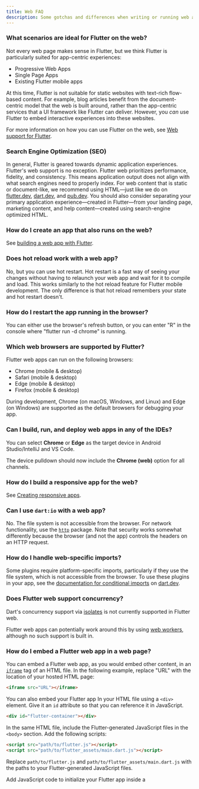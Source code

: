 ```yaml
---
title: Web FAQ
description: Some gotchas and differences when writing or running web apps in Flutter.
---
```


### What scenarios are ideal for Flutter on the web?
Not every web page makes sense in Flutter, but we think Flutter is particularly
suited for app-centric experiences:

* Progressive Web Apps
* Single Page Apps
* Existing Flutter mobile apps

At this time, Flutter is not suitable for static websites with text-rich
flow-based content. For example, blog articles benefit from the document-centric
model that the web is built around, rather than the app-centric services that a
UI framework like Flutter can deliver. However, you _can_ use Flutter to embed
interactive experiences into these websites.

For more information on how you can use Flutter on the web,
see [Web support for Flutter][].

### Search Engine Optimization (SEO)

In general, Flutter is geared towards dynamic application experiences. Flutter's
web support is no exception. Flutter web prioritizes performance, fidelity, and
consistency. This means application output does not align with what search
engines need to properly index. For web content that is static or document-like,
we recommend using HTML—just like we do on [flutter.dev]({{site.main-url}}),
[dart.dev]({{site.dart-site}}), and [pub.dev]({{site.pub}}). You should also
consider separating your primary application experience—created in Flutter—from
your landing page, marketing content, and help content—created using
search-engine optimized HTML.

### How do I create an app that also runs on the web?

See [building a web app with Flutter][].

### Does hot reload work with a web app?

No, but you can use hot restart. Hot restart is a fast way of seeing your
changes without having to relaunch your web app and wait for it to compile and
load. This works similarly to the hot reload feature for Flutter mobile
development. The only difference is that hot reload remembers your state and hot
restart doesn't.

### How do I restart the app running in the browser?

You can either use the browser's refresh button,
or you can enter "R" in the console where
"flutter run -d chrome" is running.

### Which web browsers are supported by Flutter?

Flutter web apps can run on the following browsers:

* Chrome (mobile & desktop)
* Safari (mobile & desktop)
* Edge (mobile & desktop)
* Firefox (mobile & desktop)

During development, Chrome (on macOS, Windows, and Linux) and Edge (on Windows)
are supported as the default browsers for debugging your app.

### Can I build, run, and deploy web apps in any of the IDEs?

You can select **Chrome** or **Edge** as the target device in
Android Studio/IntelliJ and VS Code.

The device pulldown should now include the **Chrome (web)**
option for all channels.

### How do I build a responsive app for the web?

See [Creating responsive apps][].

### Can I use `dart:io` with a web app?

No. The file system is not accessible from the browser.
For network functionality, use the [`http`][]
package. Note that security works somewhat
differently because the browser (and not the app)
controls the headers on an HTTP request.

### How do I handle web-specific imports?

Some plugins require platform-specific imports, particularly if they use the
file system, which is not accessible from the browser. To use these plugins
in your app, see the [documentation for conditional imports][]
on [dart.dev]({{site.dart-site}}).

### Does Flutter web support concurrency?

Dart's concurrency support via [isolates][]
is not currently supported in Flutter web.

Flutter web apps can potentially work around this
by using [web workers][],
although no such support is built in.

### How do I embed a Flutter web app in a web page?

You can embed a Flutter web app,
as you would embed other content,
in an [`iframe`][] tag of an HTML file.
In the following example, replace "URL"
with the location of your hosted HTML page:

```html
<iframe src="URL"></iframe>
```

You can also embed your Flutter app In your HTML file using a `<div>` element.
Give it an `id` attribute so that you can reference it in JavaScript. 


```html
<div id="flutter-container"></div>
```

In the same HTML file, include the Flutter-generated JavaScript files in the `<body>` section. 
Add the following scripts:

```html
<script src="path/to/flutter.js"></script>
<script src="path/to/flutter_assets/main.dart.js"></script>
```

Replace `path/to/flutter.js` and `path/to/flutter_assets/main.dart.js` with the paths to your
Flutter-generated JavaScript files.

Add JavaScript code to initialize your Flutter app inside a <script> tag below the Flutter script includes. Use the flutter.runApp 
function to specify the entry point of your Flutter app.

```html
<script>
  flutter.runApp(
    {
      element: document.getElementById('flutter-container'),
      initialRoute: '/',
      routes: {
        '/': (_) => MyApp(),
      },
    },
  );
</script>
```

In the code above, replace '/' with the appropriate initial route of your Flutter app, and replace MyApp()
with the main widget of your Flutter app.

Style Your Container:
You may need to style the container and adjust its dimensions using CSS to fit it properly within your 
web page layout.
```html
<style>
  #flutter-container {
    width: 100%;
    height: 500px; /* Set an appropriate height for your app container */
  }
</style>
```


If you encounter problems, please [file an issue][].

### How do I debug a web app?

Use [Flutter DevTools][] for the following tasks:

* [Debugging][]
* [Logging][]
* [Running Flutter inspector][]

Use [Chrome DevTools][] for the following tasks:

* [Generating event timeline][]
* [Analyzing performance][]&mdash;make sure to use a
  profile build

### How do I test a web app?

Use [widget tests][] or integration tests. To learn more about
running integration tests in a browser, see the [Integration testing][] page.

### How do I deploy a web app?

See [Preparing a web app for release][].

### Does `Platform.is` work on the web?

Not currently.

[Analyzing performance]: {{site.developers}}/web/tools/chrome-devtools/evaluate-performance
[building a web app with Flutter]: {{site.url}}/platform-integration/web/building
[Chrome DevTools]: {{site.developers}}/web/tools/chrome-devtools
[Creating responsive apps]: {{site.url}}/ui/layout/responsive/adaptive-responsive
[Debugging]: {{site.url}}/tools/devtools/debugger
[file an issue]: {{site.repo.flutter}}/issues/new?title=[web]:+%3Cdescribe+issue+here%3E&labels=%E2%98%B8+platform-web&body=Describe+your+issue+and+include+the+command+you%27re+running,+flutter_web%20version,+browser+version
[Flutter DevTools]: {{site.url}}/tools/devtools/overview
[Generating event timeline]: {{site.developers}}/web/tools/chrome-devtools/evaluate-performance/performance-reference
[`http`]: {{site.pub}}/packages/http
[`iframe`]: https://html.com/tags/iframe/
[isolates]: {{site.dart-site}}/guides/language/concurrency
[Issue 32248]: {{site.repo.flutter}}/issues/32248
[Logging]: {{site.url}}/tools/devtools/logging
[Preparing a web app for release]: {{site.url}}/deployment/web
[Running Flutter inspector]: {{site.url}}/tools/devtools/inspector
[Upgrading from package:flutter_web to the Flutter SDK]: {{site.repo.flutter}}/wiki/Upgrading-from-package:flutter_web-to-the-Flutter-SDK
[widget tests]: {{site.url}}/testing/overview#widget-tests
[Web support for Flutter]: {{site.url}}/platform-integration/web
[web workers]: https://developer.mozilla.org/en-US/docs/Web/API/Web_Workers_API/Using_web_workers
[run your web apps in any supported browser]: {{site.url}}/platform-integration/web/building#create-and-run
[Integration testing]: {{site.url}}/testing/integration-tests#running-in-a-browser
[documentation for conditional imports]: {{site.dart-site}}/guides/libraries/create-library-packages#conditionally-importing-and-exporting-library-files
